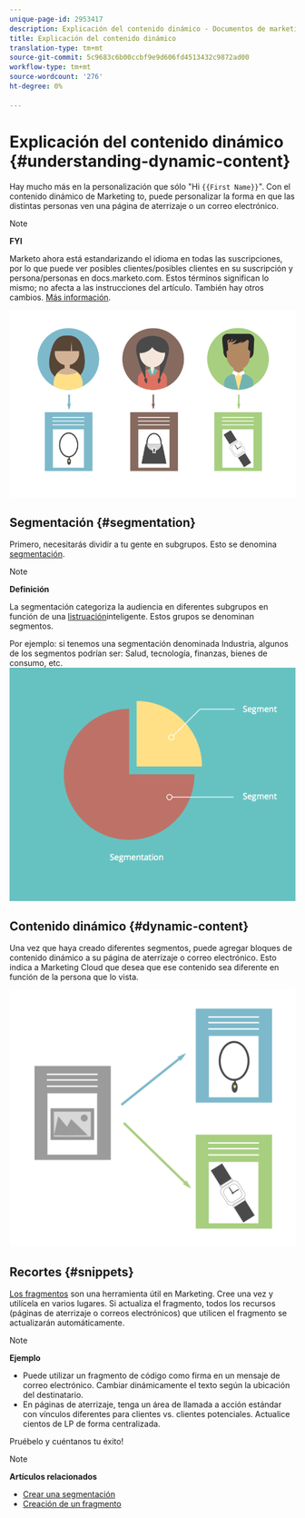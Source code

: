 ```yaml
---
unique-page-id: 2953417
description: Explicación del contenido dinámico - Documentos de marketing - Documentación del producto
title: Explicación del contenido dinámico
translation-type: tm+mt
source-git-commit: 5c9683c6b00ccbf9e9d606fd4513432c9872ad00
workflow-type: tm+mt
source-wordcount: '276'
ht-degree: 0%

---
```



# Explicación del contenido dinámico {#understanding-dynamic-content}

Hay mucho más en la personalización que sólo &quot;Hi `{{First Name}}`&quot;. Con el contenido dinámico de Marketing to, puede personalizar la forma en que las distintas personas ven una página de aterrizaje o un correo electrónico.

>[!NOTE]
>
>**FYI**
>
>Marketo ahora está estandarizando el idioma en todas las suscripciones, por lo que puede ver posibles clientes/posibles clientes en su suscripción y persona/personas en docs.marketo.com. Estos términos significan lo mismo; no afecta a las instrucciones del artículo. También hay otros cambios. [Más información](http://docs.marketo.com/display/DOCS/Updates+to+Marketo+Terminology).

![](assets/artboard-1.png)

## Segmentación {#segmentation}

Primero, necesitarás dividir a tu gente en subgrupos. Esto se denomina [segmentación](create-a-segmentation.md).

>[!NOTE]
>
>**Definición**
>
>La segmentación categoriza la audiencia en diferentes subgrupos en función de una [listruación](../../../../product-docs/core-marketo-concepts/smart-campaigns/understanding-smart-campaigns.md)inteligente. Estos grupos se denominan segmentos.

Por ejemplo: si tenemos una segmentación denominada Industria, algunos de los segmentos podrían ser: Salud, tecnología, finanzas, bienes de consumo, etc.   ![](assets/artboard-2.png)

## Contenido dinámico {#dynamic-content}

Una vez que haya creado diferentes segmentos, puede agregar bloques de contenido dinámico a su página de aterrizaje o correo electrónico. Esto indica a Marketing Cloud que desea que ese contenido sea diferente en función de la persona que lo vista.

![](assets/artboard-3.png)

## Recortes {#snippets}

[Los fragmentos](../../../../product-docs/personalization/segmentation-and-snippets/snippets/create-a-snippet.md) son una herramienta útil en Marketing. Cree una vez y utilícela en varios lugares. Si actualiza el fragmento, todos los recursos (páginas de aterrizaje o correos electrónicos) que utilicen el fragmento se actualizarán automáticamente.

>[!NOTE]
>
>**Ejemplo**
>
>* Puede utilizar un fragmento de código como firma en un mensaje de correo electrónico. Cambiar dinámicamente el texto según la ubicación del destinatario.
>* En páginas de aterrizaje, tenga un área de llamada a acción estándar con vínculos diferentes para clientes vs. clientes potenciales. Actualice cientos de LP de forma centralizada.

>



Pruébelo y cuéntanos tu éxito!

>[!NOTE]
>
>**Artículos relacionados**
>
>* [Crear una segmentación](create-a-segmentation.md)
>* [Creación de un fragmento](../../../../product-docs/personalization/segmentation-and-snippets/snippets/create-a-snippet.md)

>



